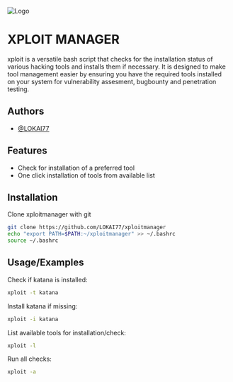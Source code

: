 
![Logo](https://dev.geoplayer.cz/uploads/65a4fa65ds4fasd56f4as6f44.png)


# XPLOIT MANAGER

xploit is a versatile bash script that checks for the installation status of various hacking tools and installs them if necessary. It is designed to make tool management easier by ensuring you have the required tools installed on your system for vulnerability assesment, bugbounty and penetration testing.


## Authors

- [@LOKAI77](https://www.github.com/octokatherine)


## Features

- Check for installation of a preferred tool
- One click installation of tools from available list


## Installation

Clone xploitmanager with git

```bash
git clone https://github.com/LOKAI77/xploitmanager  
echo "export PATH=$PATH:~/xploitmanager" >> ~/.bashrc
source ~/.bashrc
```

## Usage/Examples
Check if katana is installed:

```bash
xploit -t katana
```

Install katana if missing:

```bash
xploit -i katana
```

List available tools for installation/check:

```bash
xploit -l
```

Run all checks:

```bash
xploit -a
```

